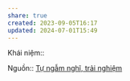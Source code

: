 ```yaml
---
share: true
created: 2023-09-05T16:17
updated: 2024-07-01T15:49
---
```

Khái niệm:: 

Nguồn:: [Tự ngẫm nghĩ, trải nghiệm](T%E1%BB%B1%20ng%E1%BA%ABm%20ngh%C4%A9,%20tr%E1%BA%A3i%20nghi%E1%BB%87m.md)